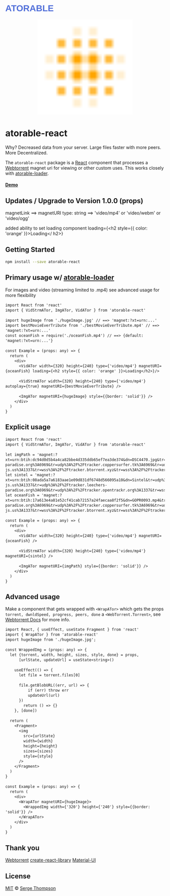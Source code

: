 <h1 style="color: #5270d9; font-family: 'PT Sans', sans-serif;">ATORABLE</h1> 
<!-- TOOD: make above to link to atorable.com fix color  -->


<!-- [![NPM](https://img.shields.io/npm/v/atorable-react.svg)](https://www.npmjs.com/package/atorable-react) [![JavaScript Style Guide](https://img.shields.io/badge/code_style-standard-brightgreen.svg)](https://standardjs.com) -->


<!-- ![Alt text](./atorable.svg) -->
<p align="center">
  <img height="300" width="300" title="atorable logo" src="./atorable.svg">
</p>
<!-- <p align="center">
  <img src="example/src/atorable.png" height="100" width="100" title="atorable logo">
<img src="https://github.com/Atorable/atorable-loader/blob/main/atorable.png" height="100" width="100" title="atorable logo">© 
</p> -->

# atorable-react

Why? Decreased data from your server. Large files faster with more peers. More Decentralized.

The `atorable-react` package is a [React](https://reactjs.org/) component that processes a [Webtorrent][webtorrent] magnet uri for viewing or other custom uses. This works closely with [atorable-loader][atorable-loader-npm].

#### [Demo][atorable-react]

## Updates / Upgrade to Version 1.0.0 (props)
magnetLink ==> magnetURI
type: string ==> 'video/mp4' or 'video/webm' or 'video/ogg'

added ability to set loading component
loading={<h2 style={{ color: 'orange' }}>Loading</ h2>}



## Getting Started

```bash
npm install --save atorable-react
```
## Primary usage w/ [atorable-loader][atorable-loader-npm]
For images and video (streaming limited to .mp4)
see advanced usage for more flexibility

```tsx
import React from 'react'
import { VidStrmATor, ImgATor, VidATor } from 'atorable-react'

import hugeImage from './hugeImage.jpg' // ==> 'magnet:?xt=urn:...'
import bestMovieEverTribute from './bestMovieEverTribute.mp4' // ==> 'magnet:?xt=urn:...'
const oceanFish = require('./oceanFish.mp4') // ==> {default: 'magnet:?xt=urn:...'}

const Example = (props: any) => {
  return (
    <div>
      <VidATor width={320} height={240} type={'video/mp4'} magnetURI={oceanFish} loading={<h2 style={{ color: 'orange' }}>Loading</h2>}/>

      <VidStrmATor width={320} height={240} type={'video/mp4'} autoplay={true} magnetURI={bestMovieEverTribute} />

      <ImgATor magnetURI={hugeImage} style={{border: 'solid'}} />
    </div>
  )
}
```

## Explicit usage

```tsx
import React from 'react'
import { VidStrmATor, ImgATor, VidATor } from 'atorable-react'

let imgPath = 'magnet:?xt=urn:btih:dc94d0d5b4a4ca82bbe4d335ddb65ef7ea3de374&dn=DSC4470.jpg&tr=udp%3A%2F%2Ftracker.leechers-paradise.org%3A6969&tr=udp%3A%2F%2Ftracker.coppersurfer.tk%3A6969&tr=udp%3A%2F%2Ftracker.opentrackr.org%3A1337&tr=udp%3A%2F%2Fexplodie.org%3A6969&tr=udp%3A%2F%2Ftracker.empire-js.us%3A1337&tr=wss%3A%2F%2Ftracker.btorrent.xyz&tr=wss%3A%2F%2Ftracker.openwebtorrent.com&ws=http%3A%2F%2Flocalhost%3A8080%2Fassets%2Fimg%2FDSC4470.jpg&xs=http%3A%2F%2Flocalhost%3A8080%2Fassets%2Fimg%2FDSC4470.torrent'
let sintel = 'magnet:?xt=urn:btih:08ada5a7a6183aae1e09d831df6748d566095a10&dn=Sintel&tr=udp%3A%2F%2Fexplodie.org%3A6969&tr=udp%3A%2F%2Ftracker.coppersurfer.tk%3A6969&tr=udp%3A%2F%2Ftracker.empire-js.us%3A1337&tr=udp%3A%2F%2Ftracker.leechers-paradise.org%3A6969&tr=udp%3A%2F%2Ftracker.opentrackr.org%3A1337&tr=wss%3A%2F%2Ftracker.btorrent.xyz&tr=wss%3A%2F%2Ftracker.fastcast.nz&tr=wss%3A%2F%2Ftracker.openwebtorrent.com&ws=https%3A%2F%2Fwebtorrent.io%2Ftorrents%2F&xs=https%3A%2F%2Fwebtorrent.io%2Ftorrents%2Fsintel.torrent'
let oceanFish = 'magnet:?xt=urn:btih:17a613e4a81e52cf41cab72157a24faecaa8f2f5&dn=GOPR0093.mp4&tr=udp%3A%2F%2Ftracker.leechers-paradise.org%3A6969&tr=udp%3A%2F%2Ftracker.coppersurfer.tk%3A6969&tr=udp%3A%2F%2Ftracker.opentrackr.org%3A1337&tr=udp%3A%2F%2Fexplodie.org%3A6969&tr=udp%3A%2F%2Ftracker.empire-js.us%3A1337&tr=wss%3A%2F%2Ftracker.btorrent.xyz&tr=wss%3A%2F%2Ftracker.openwebtorrent.com&ws=http%3A%2F%2Flocalhost%3A8080%2Fassets%2Fimg%2FGOPR0093.mp4&xs=http%3A%2F%2Flocalhost%3A8080%2Fassets%2Fimg%2FGOPR0093.torrent'

const Example = (props: any) => {
  return (
    <div>
      <VidATor width={320} height={240} type={'video/mp4'} magnetURI={oceanFish} />

      <VidStrmATor width={320} height={240} type={'video/mp4'} magnetURI={sintel} />

      <ImgATor magnetURI={imgPath} style={{border: 'solid'}} />
    </div>
  )
}
```

## Advanced usage
Make a component that gets wrapped with `<WrapATor>` which gets the props `torrent, dwnldSpeed, progress, peers, done` a `<WebTorrent.Torrent>`, see [Webtorrent Docs][webtorrent-docs] for more info.

```tsx
import React, { useEffect, useState Fragment } from 'react'
import { WrapATor } from 'atorable-react'
import hugeImage from './hugeImage.jpg';

const WrappedImg = (props: any) => {
  let {torrent, width, height, sizes, style, done} = props,
      [urlState, updateUrl] = useState<string>()

    useEffect(() => {
      let file = torrent.files[0]

      file.getBlobURL((err, url) => {
          if (err) throw err
          updateUrl(url)
      })
        return () => {}
    }, [done])

  return (
    <Fragment>
      <img
        src={urlState}
        width={width}
        height={height}
        sizes={sizes}
        style={style}
      />
    </Fragment>
  )
}

const Example = (props: any) => {
  return (
    <div>
      <WrapATor magnetURI={hugeImage}>
        <WrappedImg width={'320'} height={'240'} style={{border: 'solid'}} />
      </WrapATor>
    </div>
  )
}
```

## Thank you
[Webtorrent](https://webtorrent.io/)
[create-react-library](https://github.com/transitive-bullshit/create-react-library)
[Material-UI](https://github.com/mui-org/material-ui)


## License
[MIT](./LICENSE) © [Serge Thompson][serge-thompson]

[webtorrent]: https://webtorrent.io/
[webtorrent-docs]: https://webtorrent.io/docs

[atorable-react]: https://atorable.github.io/atorable-react/
[atorable-react-source]: https://github.com/Atorable/atorable-react
[atorable-loader-source]: https://github.com/Atorable/atorable-loader
[atorable-loader-npm]: https://www.npmjs.com/package/atorable-loader

[serge-thompson]: https://github.com/sergethompson
[atorable]: https://www.atorable.com/